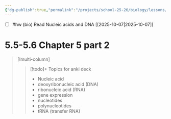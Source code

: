 ```yaml
---
{"dg-publish":true,"permalink":"/projects/school-25-26/biology/lessons/bio-05-the-structure-and-function-of-large-biological-molecules-2/","title":"5.5-5.6 Chapter 5 part 2"}
---
```



- [ ] #hw (bio) Read Nucleic acids and DNA [[2025-10-07\|2025-10-07]]

# 5.5-5.6 Chapter 5 part 2


> [!multi-column]
>> [!todo]+ Topics for anki deck  
>> - Nucleic acid 
>> - deoxyribonucleic acid (DNA) 
>> - ribonucleic acid (RNA) 
>> - gene expression 
>> - nucleotides 
>> - polynucleotides 
>> - tRNA (transfer RNA) 
>
>



